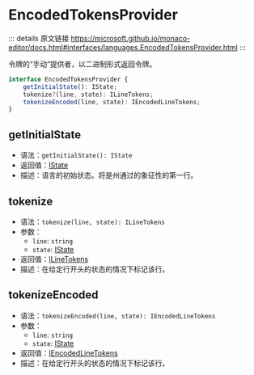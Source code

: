 # EncodedTokensProvider
        
::: details 原文链接
https://microsoft.github.io/monaco-editor/docs.html#interfaces/languages.EncodedTokensProvider.html
:::

令牌的“手动”提供者，以二进制形式返回令牌。

```ts
interface EncodedTokensProvider {
    getInitialState(): IState;
    tokenize?(line, state): ILineTokens;
    tokenizeEncoded(line, state): IEncodedLineTokens;
}
```


## getInitialState
- 语法：`getInitialState(): IState`
- 返回值：[IState](/api/languages/IState.md)
- 描述：语言的初始状态。将是州通过的象征性的第一行。

## tokenize
- 语法：`tokenize(line, state): ILineTokens`
- 参数：
  - `line`: `string`
  - `state`: [IState](/api/languages/IState.md)
- 返回值：[ILineTokens](/api/languages/ILineTokens.md)
- 描述：在给定行开头的状态的情况下标记该行。

## tokenizeEncoded
- 语法：`tokenizeEncoded(line, state): IEncodedLineTokens`
- 参数：
  - `line`: `string`
  - `state`: [IState](/api/languages/IState.md)
- 返回值：[IEncodedLineTokens](/api/languages/IEncodedLineTokens.md)
- 描述：在给定行开头的状态的情况下标记该行。
